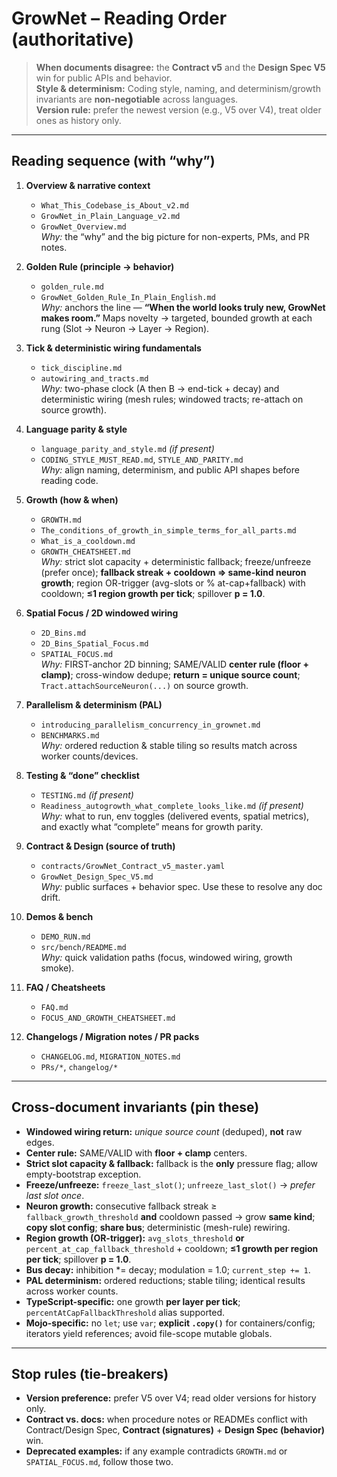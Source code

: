 # GrowNet – Reading Order (authoritative)

> **When documents disagree:** the **Contract v5** and the **Design Spec V5** win for public APIs and behavior.  
> **Style & determinism:** Coding style, naming, and determinism/growth invariants are **non-negotiable** across languages.  
> **Version rule:** prefer the newest version (e.g., V5 over V4), treat older ones as history only.

---

## Reading sequence (with “why”)

1) **Overview & narrative context**  
   - `What_This_Codebase_is_About_v2.md`  
   - `GrowNet_in_Plain_Language_v2.md`  
   - `GrowNet_Overview.md`  
   *Why:* the “why” and the big picture for non-experts, PMs, and PR notes.

2) **Golden Rule (principle → behavior)**  
   - `golden_rule.md`  
   - `GrowNet_Golden_Rule_In_Plain_English.md`  
   *Why:* anchors the line — **“When the world looks truly new, GrowNet makes room.”** Maps novelty → targeted, bounded growth at each rung (Slot → Neuron → Layer → Region).

3) **Tick & deterministic wiring fundamentals**  
   - `tick_discipline.md`  
   - `autowiring_and_tracts.md`  
   *Why:* two-phase clock (A then B → end-tick + decay) and deterministic wiring (mesh rules; windowed tracts; re-attach on source growth).

4) **Language parity & style**  
   - `language_parity_and_style.md` *(if present)*  
   - `CODING_STYLE_MUST_READ.md`, `STYLE_AND_PARITY.md`  
   *Why:* align naming, determinism, and public API shapes before reading code.

5) **Growth (how & when)**  
   - `GROWTH.md`  
   - `The_conditions_of_growth_in_simple_terms_for_all_parts.md`  
   - `What_is_a_cooldown.md`  
   - `GROWTH_CHEATSHEET.md`  
   *Why:* strict slot capacity + deterministic fallback; freeze/unfreeze (prefer once); **fallback streak + cooldown ⇒ same-kind neuron growth**; region OR-trigger (avg-slots or % at-cap+fallback) with cooldown; **≤1 region growth per tick**; spillover **p = 1.0**.

6) **Spatial Focus / 2D windowed wiring**  
   - `2D_Bins.md`  
   - `2D_Bins_Spatial_Focus.md`  
   - `SPATIAL_FOCUS.md`  
   *Why:* FIRST-anchor 2D binning; SAME/VALID **center rule (floor + clamp)**; cross-window dedupe; **return = unique source count**; `Tract.attachSourceNeuron(...)` on source growth.

7) **Parallelism & determinism (PAL)**  
   - `introducing_parallelism_concurrency_in_grownet.md`  
   - `BENCHMARKS.md`  
   *Why:* ordered reduction & stable tiling so results match across worker counts/devices.

8) **Testing & “done” checklist**  
   - `TESTING.md` *(if present)*  
   - `Readiness_autogrowth_what_complete_looks_like.md` *(if present)*  
   *Why:* what to run, env toggles (delivered events, spatial metrics), and exactly what “complete” means for growth parity.

9) **Contract & Design (source of truth)**  
   - `contracts/GrowNet_Contract_v5_master.yaml`  
   - `GrowNet_Design_Spec_V5.md`  
   *Why:* public surfaces + behavior spec. Use these to resolve any doc drift.

10) **Demos & bench**  
    - `DEMO_RUN.md`  
    - `src/bench/README.md`  
    *Why:* quick validation paths (focus, windowed wiring, growth smoke).

11) **FAQ / Cheatsheets**  
    - `FAQ.md`  
    - `FOCUS_AND_GROWTH_CHEATSHEET.md`

12) **Changelogs / Migration notes / PR packs**  
    - `CHANGELOG.md`, `MIGRATION_NOTES.md`  
    - `PRs/*`, `changelog/*`

---

## Cross-document invariants (pin these)

- **Windowed wiring return:** *unique source count* (deduped), **not** raw edges.  
- **Center rule:** SAME/VALID with **floor + clamp** centers.  
- **Strict slot capacity & fallback:** fallback is the **only** pressure flag; allow empty-bootstrap exception.  
- **Freeze/unfreeze:** `freeze_last_slot()`; `unfreeze_last_slot()` → *prefer last slot once*.  
- **Neuron growth:** consecutive fallback streak ≥ `fallback_growth_threshold` **and** cooldown passed → grow **same kind**; **copy slot config**; **share bus**; deterministic (mesh-rule) rewiring.  
- **Region growth (OR-trigger):** `avg_slots_threshold` **or** `percent_at_cap_fallback_threshold` + cooldown; **≤1 growth per region per tick**; spillover **p = 1.0**.  
- **Bus decay:** inhibition *= decay; modulation = 1.0; `current_step += 1`.  
- **PAL determinism:** ordered reductions; stable tiling; identical results across worker counts.  
- **TypeScript-specific:** one growth **per layer per tick**; `percentAtCapFallbackThreshold` alias supported.  
- **Mojo-specific:** no `let`; use `var`; **explicit `.copy()`** for containers/config; iterators yield references; avoid file-scope mutable globals.

---

## Stop rules (tie-breakers)

- **Version preference:** prefer V5 over V4; read older versions for history only.  
- **Contract vs. docs:** when procedure notes or READMEs conflict with Contract/Design Spec, **Contract (signatures)** + **Design Spec (behavior)** win.  
- **Deprecated examples:** if any example contradicts `GROWTH.md` or `SPATIAL_FOCUS.md`, follow those two.
